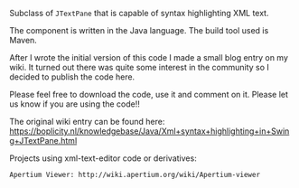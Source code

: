 Subclass of `JTextPane` that is capable of syntax highlighting XML text.

The component is written in the Java language. The build tool used is Maven. 

After I wrote the initial version of this code I made a small blog entry on my wiki. It turned out there was quite some interest in the community so I decided to publish the code here.

Please feel free to download the code, use it and comment on it. Please let us know if you are using the code!!

The original wiki entry can be found here: https://boplicity.nl/knowledgebase/Java/Xml+syntax+highlighting+in+Swing+JTextPane.html

Projects using xml-text-editor code or derivatives:

    Apertium Viewer: http://wiki.apertium.org/wiki/Apertium-viewer 
